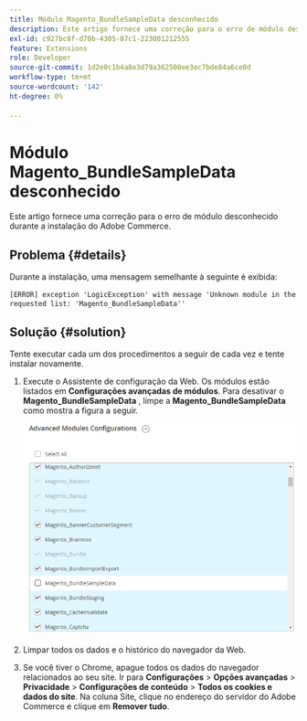 ```yaml
---
title: Módulo Magento_BundleSampleData desconhecido
description: Este artigo fornece uma correção para o erro de módulo desconhecido durante a instalação do Adobe Commerce.
exl-id: c927bc8f-d70b-4305-87c1-223001212555
feature: Extensions
role: Developer
source-git-commit: 1d2e0c1b4a8e3d79a362500ee3ec7bde84a6ce0d
workflow-type: tm+mt
source-wordcount: '142'
ht-degree: 0%

---
```


# Módulo Magento_BundleSampleData desconhecido

Este artigo fornece uma correção para o erro de módulo desconhecido durante a instalação do Adobe Commerce.

## Problema {#details}

Durante a instalação, uma mensagem semelhante à seguinte é exibida:

```text
[ERROR] exception 'LogicException' with message 'Unknown module in the requested list: 'Magento_BundleSampleData''
```

## Solução {#solution}

Tente executar cada um dos procedimentos a seguir de cada vez e tente instalar novamente.

1. Execute o Assistente de configuração da Web. Os módulos estão listados em  **Configurações avançadas de módulos**. Para desativar o **Magento\_BundleSampleData** , limpe a **Magento\_BundleSampleData** como mostra a figura a seguir.

   ![tshoot_bundlesampledata.png](assets/tshoot_bundlesampledata.png)

1. Limpar todos os dados e o histórico do navegador da Web.
1. Se você tiver o Chrome, apague todos os dados do navegador relacionados ao seu site.  Ir para **Configurações** > **Opções avançadas** > **Privacidade** > **Configurações de conteúdo** > **Todos os cookies e dados do site**. Na coluna Site, clique no endereço do servidor do Adobe Commerce e clique em **Remover tudo**.
